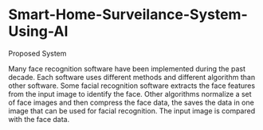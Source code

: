 # Smart-Home-Surveilance-System-Using-AI

Proposed System

Many face recognition software have been implemented during the past decade. 
Each software uses different methods and different algorithm than other software.
Some facial recognition software extracts the face features from the input image
to identify the face. Other algorithms normalize a set of face images and then 
compress the face data, the saves the data in one image that can be used for facial
recognition. The input image is compared with the face data.

